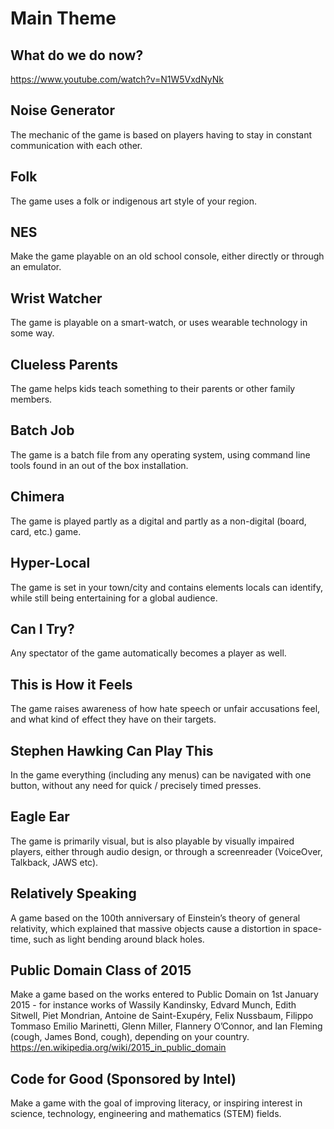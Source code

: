 # Main Theme
## What do we do now?
https://www.youtube.com/watch?v=N1W5VxdNyNk


## Noise Generator 
The mechanic of the game is based on players having to stay in constant communication with each other.

## Folk
The game uses a folk or indigenous art style of your region.

## NES
Make the game playable on an old school console, either directly or through an emulator.

## Wrist Watcher
The game is playable on a smart-watch, or uses wearable technology in some way.

## Clueless Parents
The game helps kids teach something to their parents or other family members.

## Batch Job
The game is a batch file from any operating system, using command line tools found in an out of the box installation.

## Chimera
The game is played partly as a digital and partly as a non-digital (board, card, etc.) game.

## Hyper-Local
The game is set in your town/city and contains elements locals can identify, while still being entertaining for a global audience.

## Can I Try?
Any spectator of the game automatically becomes a player as well.

## This is How it Feels
The game raises awareness of how hate speech or unfair accusations feel, and what kind of effect they have on their targets.

## Stephen Hawking Can Play This
In the game everything (including any menus) can be navigated with one button, without any need for quick / precisely timed presses.

## Eagle Ear
The game is primarily visual, but is also playable by visually impaired  players, either through audio design, or through a screenreader (VoiceOver, Talkback, JAWS etc).

## Relatively Speaking
A game based on the 100th anniversary of Einstein’s theory of general relativity, which explained that massive objects cause a distortion in space-time, such as light bending around black holes.

## Public Domain Class of 2015
Make a game based on the works entered to Public Domain on 1st January 2015 - for instance works of Wassily Kandinsky, Edvard Munch, Edith Sitwell, Piet Mondrian, Antoine de Saint-Exupéry, Felix Nussbaum, Filippo Tommaso Emilio Marinetti, Glenn Miller, Flannery O’Connor, and Ian Fleming (cough, James Bond, cough), depending on your country.
https://en.wikipedia.org/wiki/2015_in_public_domain

## Code for Good (Sponsored by Intel)
Make a game with the goal of improving literacy, or inspiring interest in science, technology, engineering and mathematics (STEM) fields.